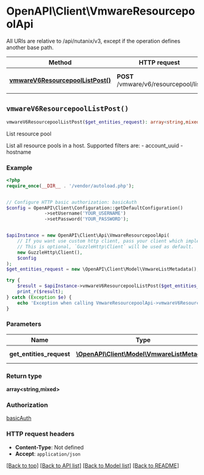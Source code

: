 # OpenAPI\Client\VmwareResourcepoolApi

All URIs are relative to /api/nutanix/v3, except if the operation defines another base path.

| Method | HTTP request | Description |
| ------------- | ------------- | ------------- |
| [**vmwareV6ResourcepoolListPost()**](VmwareResourcepoolApi.md#vmwareV6ResourcepoolListPost) | **POST** /vmware/v6/resourcepool/list | List resource pool |


## `vmwareV6ResourcepoolListPost()`

```php
vmwareV6ResourcepoolListPost($get_entities_request): array<string,mixed>
```

List resource pool

List all resource pools in a host. Supported filters are: - account_uuid - hostname

### Example

```php
<?php
require_once(__DIR__ . '/vendor/autoload.php');


// Configure HTTP basic authorization: basicAuth
$config = OpenAPI\Client\Configuration::getDefaultConfiguration()
              ->setUsername('YOUR_USERNAME')
              ->setPassword('YOUR_PASSWORD');


$apiInstance = new OpenAPI\Client\Api\VmwareResourcepoolApi(
    // If you want use custom http client, pass your client which implements `GuzzleHttp\ClientInterface`.
    // This is optional, `GuzzleHttp\Client` will be used as default.
    new GuzzleHttp\Client(),
    $config
);
$get_entities_request = new \OpenAPI\Client\Model\VmwareListMetadata(); // \OpenAPI\Client\Model\VmwareListMetadata | Request body

try {
    $result = $apiInstance->vmwareV6ResourcepoolListPost($get_entities_request);
    print_r($result);
} catch (Exception $e) {
    echo 'Exception when calling VmwareResourcepoolApi->vmwareV6ResourcepoolListPost: ', $e->getMessage(), PHP_EOL;
}
```

### Parameters

| Name | Type | Description  | Notes |
| ------------- | ------------- | ------------- | ------------- |
| **get_entities_request** | [**\OpenAPI\Client\Model\VmwareListMetadata**](../Model/VmwareListMetadata.md)| Request body | |

### Return type

**array<string,mixed>**

### Authorization

[basicAuth](../../README.md#basicAuth)

### HTTP request headers

- **Content-Type**: Not defined
- **Accept**: `application/json`

[[Back to top]](#) [[Back to API list]](../../README.md#endpoints)
[[Back to Model list]](../../README.md#models)
[[Back to README]](../../README.md)

